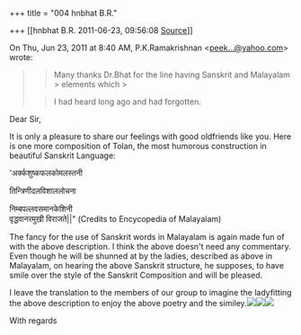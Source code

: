 +++
title = "004 hnbhat B.R."

+++
[[hnbhat B.R.	2011-06-23, 09:56:08 [Source](https://groups.google.com/g/samskrita/c/03Wgvw0WkHo)]]



On Thu, Jun 23, 2011 at 8:40 AM, P.K.Ramakrishnan \<[peek...@yahoo.com]()\> wrote:  

> 
> > 
> > 
> > 
> > 
> > Many thanks Dr.Bhat for the line having Sanskrit and Malayalam > elements which >
> 
> > 
> > I had heard long ago and had forgotten.  
>   
> > 
> > 
> > 





Dear Sir,



It is only a pleasure to share our feelings with good oldfriends like you. Here is one more composition of Tolan, the most humorous construction in beautiful Sanskrit Language:



'अर्क्कशुष्कफलकोमलस्तनी

तिन्त्रिणीदलविशाललोचना

निम्बपल्लवसमानकेशिनी  
वृद्धवानरमुखी विराजते\|\|" (Credits to Encycopedia of Malayalam)



The fancy for the use of Sanskrit words in Malayalam is again made fun of with the above description. I think the above doesn't need any commentary. Even though he will be shunned at by the ladies, described as above in Malayalam, on hearing the above Sanskrit structure, he supposes, to have smile over the style of the Sanskrit Composition and will be pleased.





I leave the translation to the members of our group to imagine the ladyfitting the above description to enjoy the above poetry and the similey.![](https://groups.google.com/group/samskrita/attach/49808c8aefcf5352/341.png?part=0.2)![](https://groups.google.com/group/samskrita/attach/49808c8aefcf5352/33E.png?part=0.1)![](https://groups.google.com/group/samskrita/attach/49808c8aefcf5352/33E.png?part=0.1)



With regards





